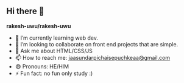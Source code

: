 ## Hi there 👋


**rakesh-uwu/rakesh-uwu** 

- 🌱 I’m currently learning web dev.
- 👯 I’m looking to collaborate on front end projects that are simple.
- 💬 Ask me about HTML/CSS/JS
- 📫 How to reach me: jaasundarpichaisepuchkeaa@gmail.com
- 😄 Pronouns: HE/HIM
- ⚡ Fun fact: no fun only study :)

